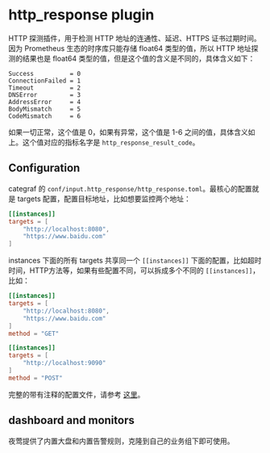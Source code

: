 # http_response plugin

HTTP 探测插件，用于检测 HTTP 地址的连通性、延迟、HTTPS 证书过期时间。因为 Prometheus 生态的时序库只能存储 float64 类型的值，所以 HTTP 地址探测的结果也是 float64 类型的值，但是这个值的含义是不同的，具体含义如下：

```
Success          = 0
ConnectionFailed = 1
Timeout          = 2
DNSError         = 3
AddressError     = 4
BodyMismatch     = 5
CodeMismatch     = 6
```

如果一切正常，这个值是 0，如果有异常，这个值是 1-6 之间的值，具体含义如上。这个值对应的指标名字是 `http_response_result_code`。

## Configuration

categraf 的 `conf/input.http_response/http_response.toml`。最核心的配置就是 targets 配置，配置目标地址，比如想要监控两个地址：

```toml
[[instances]]
targets = [
    "http://localhost:8080",
    "https://www.baidu.com"
]
```

instances 下面的所有 targets 共享同一个 `[[instances]]` 下面的配置，比如超时时间，HTTP方法等，如果有些配置不同，可以拆成多个不同的 `[[instances]]`，比如：

```toml
[[instances]]
targets = [
    "http://localhost:8080",
    "https://www.baidu.com"
]
method = "GET"

[[instances]]
targets = [
    "http://localhost:9090"
]
method = "POST"
```

完整的带有注释的配置文件，请参考 [这里](https://github.com/flashcatcloud/categraf/blob/main/conf/input.http_response/http_response.toml)。

## dashboard and monitors

夜莺提供了内置大盘和内置告警规则，克隆到自己的业务组下即可使用。